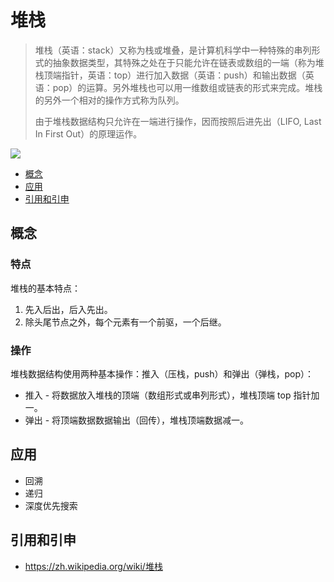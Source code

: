 # 堆栈

> 堆栈（英语：stack）又称为栈或堆叠，是计算机科学中一种特殊的串列形式的抽象数据类型，其特殊之处在于只能允许在链表或数组的一端（称为堆栈顶端指针，英语：top）进行加入数据（英语：push）和输出数据（英语：pop）的运算。另外堆栈也可以用一维数组或链表的形式来完成。堆栈的另外一个相对的操作方式称为队列。
>
> 由于堆栈数据结构只允许在一端进行操作，因而按照后进先出（LIFO, Last In First Out）的原理运作。

![](http://dunwu.test.upcdn.net/images/data-structure/stack/stack.png)

<!-- TOC depthFrom:2 depthTo:2 -->

- [概念](#概念)
- [应用](#应用)
- [引用和引申](#引用和引申)

<!-- /TOC -->

## 概念

### 特点

堆栈的基本特点：

1. 先入后出，后入先出。
2. 除头尾节点之外，每个元素有一个前驱，一个后继。

### 操作

堆栈数据结构使用两种基本操作：推入（压栈，push）和弹出（弹栈，pop）：

- 推入 - 将数据放入堆栈的顶端（数组形式或串列形式），堆栈顶端 top 指针加一。
- 弹出 - 将顶端数据数据输出（回传），堆栈顶端数据减一。

## 应用

- 回溯
- 递归
- 深度优先搜索

## 引用和引申

- https://zh.wikipedia.org/wiki/堆栈
